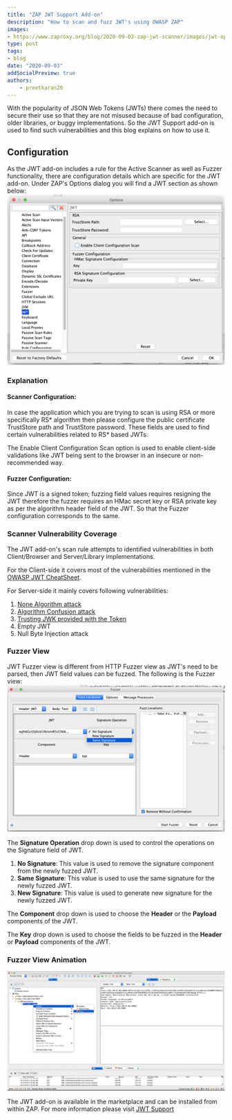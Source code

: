 ```yaml
---
title: "ZAP JWT Support Add-on"
description: "How to scan and fuzz JWT's using OWASP ZAP"
images:
- https://www.zaproxy.org/blog/2020-09-03-zap-jwt-scanner/images/jwt-options-panel.png
type: post
tags:
- blog
date: "2020-09-03"
addSocialPreview: true
authors:
    - preetkaran20
---
```


With the popularity of JSON Web Tokens (JWTs) there comes the need to secure their use so that they are not misused because of bad configuration, older libraries, or buggy implementations. So the JWT Support add-on is used to find such vulnerabilities and this blog explains on how to use it.

## Configuration
As the JWT add-on includes a rule for the Active Scanner as well as Fuzzer functionality, there are configuration details which are specific for the JWT add-on.
Under ZAP's Options dialog you will find a JWT section as shown below:
![JWT](./images/jwt-options-panel.png)
 
### Explanation

#### Scanner Configuration: 

In case the application which you are trying to scan is using RSA or more specifically RS* algorithm then please configure the public certificate TrustStore path and TrustStore password. These fields are used to find certain vulnerabilities related to RS* based JWTs.

The Enable Client Configuration Scan option is used to enable client-side validations like JWT being sent to the browser in an insecure or non-recommended way.

#### Fuzzer Configuration:

Since JWT is a signed token; fuzzing field values requires resigning the JWT therefore the fuzzer requires an HMac secret key or RSA private key as per the algorithm header field of the JWT. So that the Fuzzer configuration corresponds to the same.

### Scanner Vulnerability Coverage
The JWT add-on's scan rule attempts to identified vulnerabilities in both Client/Browser and Server/Library implementations.

For the Client-side it covers most of the vulnerabilities mentioned in the [OWASP JWT CheatSheet](https://cheatsheetseries.owasp.org/cheatsheets/JSON_Web_Token_for_Java_Cheat_Sheet.html#token-storage-on-client-side).

For Server-side it mainly covers following vulnerabilities:
1. [None Algorithm attack](https://auth0.com/blog/critical-vulnerabilities-in-json-web-token-libraries/#Meet.the..None..Algorithm)
2. [Algorithm Confusion attack](https://auth0.com/blog/critical-vulnerabilities-in-json-web-token-libraries/#RSA.or.HMAC.)
3. [Trusting JWK provided with the Token](https://nvd.nist.gov/vuln/detail/CVE-2018-0114)
4. Empty JWT
5. Null Byte Injection attack

### Fuzzer View
JWT Fuzzer view is different from HTTP Fuzzer view as JWT's need to be parsed, then JWT field values can be fuzzed. The following is the Fuzzer view:
![Fuzzer View](./images/fuzzer-view.png)

The **Signature Operation** drop down is used to control the operations on the Signature field of JWT.
1. **No Signature**: This value is used to remove the signature component from the newly fuzzed JWT.
2. **Same Signature**: This value is used to use the same signature for the newly fuzzed JWT.
3. **New Signature**: This value is used to generate new signature for the newly fuzzed JWT.

The **Component** drop down is used to choose the **Header** or the **Payload** components of the JWT.

The **Key** drop down is used to choose the fields to be fuzzed in the **Header** or **Payload** components of the JWT.

### Fuzzer View Animation
![Fuzzer Animation](./images/fuzzer-animation.gif)

The JWT add-on is available in the marketplace and can be installed from within ZAP.
For more information please visit [JWT Support](https://github.com/SasanLabs/owasp-zap-jwt-addon)
